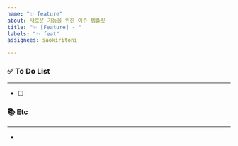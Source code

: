 ```yaml
---
name: "✨ feature"
about: 새로운 기능을 위한 이슈 템플릿
title: "✨ [Feature] - "
labels: "✨ feat"
assignees: saokiritoni

---
```


### ✅ To Do List

---
- [ ] 

### 📚 Etc

---
-
